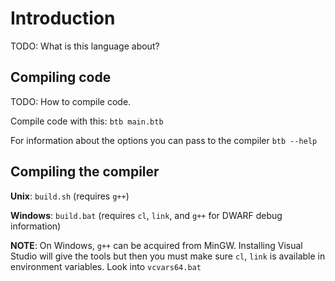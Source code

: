 # Introduction
TODO: What is this language about?

## Compiling code
TODO: How to compile code.

Compile code with this:
`btb main.btb`

For information about the options you can pass to the compiler
`btb --help`



## Compiling the compiler
**Unix**: `build.sh`      (requires `g++`)

**Windows**: `build.bat`  (requires `cl`, `link`, and `g++` for DWARF debug information)

**NOTE**: On Windows, `g++` can be acquired from MinGW. Installing Visual Studio will give the tools but then
you must make sure `cl`, `link` is available in environment variables. Look into `vcvars64.bat`